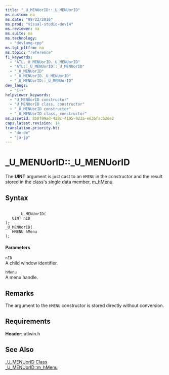 ```yaml
---
title: "_U_MENUorID::_U_MENUorID"
ms.custom: na
ms.date: "09/22/2016"
ms.prod: "visual-studio-dev14"
ms.reviewer: na
ms.suite: na
ms.technology: 
  - "devlang-cpp"
ms.tgt_pltfrm: na
ms.topic: "reference"
f1_keywords: 
  - "ATL._U_MENUorID._U_MENUorID"
  - "ATL::_U_MENUorID::_U_MENUorID"
  - "_U_MENUorID"
  - "_U_MENUorID._U_MENUorID"
  - "_U_MENUorID::_U_MENUorID"
dev_langs: 
  - "C++"
helpviewer_keywords: 
  - "U_MENUorID constructor"
  - "U_MENUorID class, constructor"
  - "_U_MENUorID constructor"
  - "_U_MENUorID class, constructor"
ms.assetid: 8b8f99ad-428c-4195-923a-e63bfacb26e2
caps.latest.revision: 14
translation.priority.ht: 
  - "de-de"
  - "ja-jp"
---
```

# _U_MENUorID::_U_MENUorID
The **UINT** argument is just cast to an `HMENU` in the constructor and the result stored in the class's single data member, [m_hMenu](../VS_csharp/_u_menuorid--m_hmenu.md).  
  
## Syntax  
  
```  
  
      _U_MENUorID(  
   UINT nID   
);  
_U_MENUorID(  
   HMENU hMenu   
);  
```  
  
#### Parameters  
 `nID`  
 A child window identifier.  
  
 `hMenu`  
 A menu handle.  
  
## Remarks  
 The argument to the `HMENU` constructor is stored directly without conversion.  
  
## Requirements  
 **Header:** atlwin.h  
  
## See Also  
 [_U_MENUorID Class](../VS_csharp/_u_menuorid-class.md)   
 [_U_MENUorID::m_hMenu](../VS_csharp/_u_menuorid--m_hmenu.md)